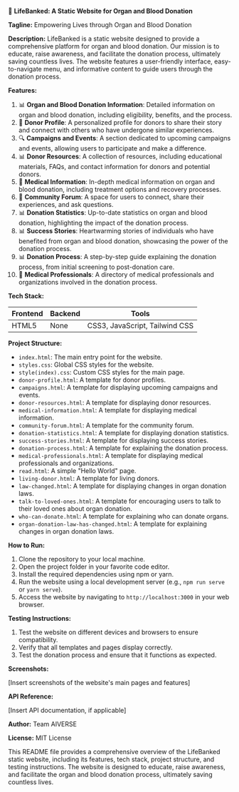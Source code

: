 🚀 **LifeBanked: A Static Website for Organ and Blood Donation**

**Tagline:** Empowering Lives through Organ and Blood Donation

**Description:**
LifeBanked is a static website designed to provide a comprehensive platform for organ and blood donation. Our mission is to educate, raise awareness, and facilitate the donation process, ultimately saving countless lives. The website features a user-friendly interface, easy-to-navigate menu, and informative content to guide users through the donation process.

**Features:**

1. 📊 **Organ and Blood Donation Information**: Detailed information on organ and blood donation, including eligibility, benefits, and the process.
2. 🌟 **Donor Profile**: A personalized profile for donors to share their story and connect with others who have undergone similar experiences.
3. 🔍 **Campaigns and Events**: A section dedicated to upcoming campaigns and events, allowing users to participate and make a difference.
4. 📊 **Donor Resources**: A collection of resources, including educational materials, FAQs, and contact information for donors and potential donors.
5. 🏥 **Medical Information**: In-depth medical information on organ and blood donation, including treatment options and recovery processes.
6. 👥 **Community Forum**: A space for users to connect, share their experiences, and ask questions.
7. 📊 **Donation Statistics**: Up-to-date statistics on organ and blood donation, highlighting the impact of the donation process.
8. 📊 **Success Stories**: Heartwarming stories of individuals who have benefited from organ and blood donation, showcasing the power of the donation process.
9. 📊 **Donation Process**: A step-by-step guide explaining the donation process, from initial screening to post-donation care.
10. 🏥 **Medical Professionals**: A directory of medical professionals and organizations involved in the donation process.

**Tech Stack:**

| **Frontend** | **Backend** | **Tools** |
| --- | --- | --- |
| HTML5 | None | CSS3, JavaScript, Tailwind CSS |

**Project Structure:**

* `index.html`: The main entry point for the website.
* `styles.css`: Global CSS styles for the website.
* `style(index).css`: Custom CSS styles for the main page.
* `donor-profile.html`: A template for donor profiles.
* `campaigns.html`: A template for displaying upcoming campaigns and events.
* `donor-resources.html`: A template for displaying donor resources.
* `medical-information.html`: A template for displaying medical information.
* `community-forum.html`: A template for the community forum.
* `donation-statistics.html`: A template for displaying donation statistics.
* `success-stories.html`: A template for displaying success stories.
* `donation-process.html`: A template for explaining the donation process.
* `medical-professionals.html`: A template for displaying medical professionals and organizations.
* `read.html`: A simple "Hello World" page.
* `living-donor.html`: A template for living donors.
* `law-changed.html`: A template for displaying changes in organ donation laws.
* `talk-to-loved-ones.html`: A template for encouraging users to talk to their loved ones about organ donation.
* `who-can-donate.html`: A template for explaining who can donate organs.
* `organ-donation-law-has-changed.html`: A template for explaining changes in organ donation laws.

**How to Run:**

1. Clone the repository to your local machine.
2. Open the project folder in your favorite code editor.
3. Install the required dependencies using npm or yarn.
4. Run the website using a local development server (e.g., `npm run serve` or `yarn serve`).
5. Access the website by navigating to `http://localhost:3000` in your web browser.

**Testing Instructions:**

1. Test the website on different devices and browsers to ensure compatibility.
2. Verify that all templates and pages display correctly.
3. Test the donation process and ensure that it functions as expected.

**Screenshots:**

[Insert screenshots of the website's main pages and features]

**API Reference:**

[Insert API documentation, if applicable]

**Author:**
Team AIVERSE


**License:**
MIT License

This README file provides a comprehensive overview of the LifeBanked static website, including its features, tech stack, project structure, and testing instructions. The website is designed to educate, raise awareness, and facilitate the organ and blood donation process, ultimately saving countless lives.
